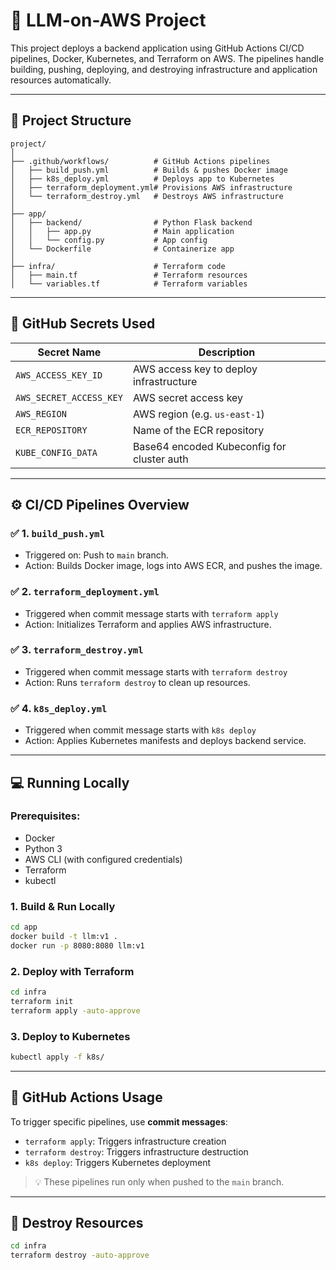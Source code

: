 
# 🚀 LLM-on-AWS Project

This project deploys a backend application using GitHub Actions CI/CD pipelines, Docker, Kubernetes, and Terraform on AWS. The pipelines handle building, pushing, deploying, and destroying infrastructure and application resources automatically.

---

## 📁 Project Structure

```
project/
│
├── .github/workflows/          # GitHub Actions pipelines
│   ├── build_push.yml          # Builds & pushes Docker image
│   ├── k8s_deploy.yml          # Deploys app to Kubernetes
│   ├── terraform_deployment.yml# Provisions AWS infrastructure
│   └── terraform_destroy.yml   # Destroys AWS infrastructure
│
├── app/
│   ├── backend/                # Python Flask backend
│   │   ├── app.py              # Main application
│   │   └── config.py           # App config
│   └── Dockerfile              # Containerize app
│
├── infra/                      # Terraform code
│   ├── main.tf                 # Terraform resources
│   └── variables.tf            # Terraform variables
```

---

## 🔐 GitHub Secrets Used

| Secret Name               | Description                                 |
|--------------------------|---------------------------------------------|
| `AWS_ACCESS_KEY_ID`      | AWS access key to deploy infrastructure     |
| `AWS_SECRET_ACCESS_KEY`  | AWS secret access key                       |
| `AWS_REGION`             | AWS region (e.g. `us-east-1`)               |
| `ECR_REPOSITORY`         | Name of the ECR repository                  |
| `KUBE_CONFIG_DATA`       | Base64 encoded Kubeconfig for cluster auth  |

---

## ⚙️ CI/CD Pipelines Overview

### ✅ 1. `build_push.yml`
- Triggered on: Push to `main` branch.
- Action: Builds Docker image, logs into AWS ECR, and pushes the image.

### ✅ 2. `terraform_deployment.yml`
- Triggered when commit message starts with `terraform apply`
- Action: Initializes Terraform and applies AWS infrastructure.

### ✅ 3. `terraform_destroy.yml`
- Triggered when commit message starts with `terraform destroy`
- Action: Runs `terraform destroy` to clean up resources.

### ✅ 4. `k8s_deploy.yml`
- Triggered when commit message starts with `k8s deploy`
- Action: Applies Kubernetes manifests and deploys backend service.

---

## 💻 Running Locally

### Prerequisites:
- Docker
- Python 3
- AWS CLI (with configured credentials)
- Terraform
- kubectl

### 1. Build & Run Locally
```bash
cd app
docker build -t llm:v1 .
docker run -p 8080:8080 llm:v1
```

### 2. Deploy with Terraform
```bash
cd infra
terraform init
terraform apply -auto-approve
```

### 3. Deploy to Kubernetes
```bash
kubectl apply -f k8s/
```

---

## 🚀 GitHub Actions Usage

To trigger specific pipelines, use **commit messages**:

- `terraform apply`: Triggers infrastructure creation
- `terraform destroy`: Triggers infrastructure destruction
- `k8s deploy`: Triggers Kubernetes deployment

> 💡 These pipelines run only when pushed to the `main` branch.

---

## 🧼 Destroy Resources
```bash
cd infra
terraform destroy -auto-approve
```





